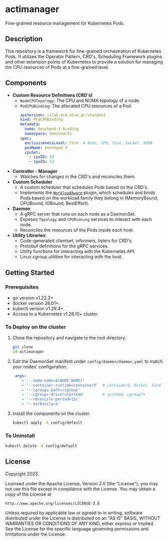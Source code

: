 # actimanager

Fine-grained resource management for Kubernetes Pods.

## Description

This repository is a framework for fine-grained orchestration of Kubernetes Pods. It utilizes the Operator Pattern, CRD's, Scheduling Framework plugins and other extension points of Kubernetes to provide a solution for managing the CPU resources of Pods at a fine-grained level.

## Components

- **Custom Resource Definitions (CRD's)**
    - `NodeCPUTopology`: The CPU and NUMA topology of a node.
    - `PodCPUBinding`: The allocated CPU resources of a Pod.
      ```yaml
      apiVersion: cslab.ece.ntua.gr/v1alpha1
      kind: PodCPUBinding
      metadata:
        name: benchpod-1-binding
        namespace: benchmarks
      spec:
        exclusivenessLevel: Core  # None, CPU, Core, Socket, NUMA
        podName: benchpod-3
        cpuSet:
          - cpuID: 10
          - cpuID: 12
      ```
- **Controller - Manager**
    - Watches for changes in the CRD's and reconciles them.
- **Custom Scheduler**
  - A custom scheduler that schedules Pods based on the CRD's.
  - Implements the [`WorkloadAware`](internal/scheduler/workloadaware) plugin, which schedules and binds Pods based on the workload family they belong in (MemoryBound, CPUBound, IOBound, BestEffort).
- **Daemon**
    - A gRPC server that runs on each node as a DaemonSet.
    - Exposes `Topology` and `CPUPinning` services to interact with each node.
    - Reconciles the resources of the Pods inside each host.
- **Utility Libraries**:
    - Code-generated clientset, informers, listers for CRD's
    - Protobuf definitions for the gRPC services.
    - Utility functions for interacting with the Kubernetes API.
    - Linux cgroup utilities for interacting with the host.


## Getting Started

### Prerequisites
- go version v1.22.2+
- docker version 26.01+.
- kubectl version v1.29.4+.
- Access to a Kubernetes v1.28.10+ cluster.

### To Deploy on the cluster

1. Clone the repository and navigate to the root directory.

    ```sh
    git clone
    cd actimanager
    ```
2. Edit the DaemonSet manifest under `config/daemon/daemon.yaml` to match your nodes' configuration.
    
    ```yaml
     args:
        - '--node-name=$(NODE_NAME)'
        - '--container-runtime=containerd'  # containerd, docker, kind
        - '--cgroups-path=/cgroup'
        - '--cgroups-driver=systemd'        # systemd, cgroupfs
        - '--reconcile-period=15s'
        - '--verbosity=3'
    ```
3. Install the components on the cluster.

    ```sh
    kubectl apply -k config/default
    ```

### To Uninstall

```sh
kubectl delete -k config/default
```

## License

Copyright 2023.

Licensed under the Apache License, Version 2.0 (the "License");
you may not use this file except in compliance with the License.
You may obtain a copy of the License at

    http://www.apache.org/licenses/LICENSE-2.0

Unless required by applicable law or agreed to in writing, software
distributed under the License is distributed on an "AS IS" BASIS,
WITHOUT WARRANTIES OR CONDITIONS OF ANY KIND, either express or implied.
See the License for the specific language governing permissions and
limitations under the License.

